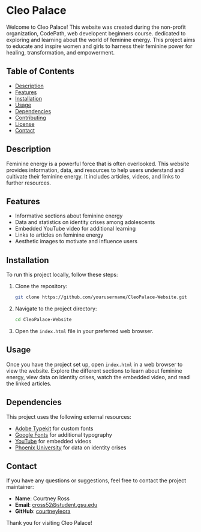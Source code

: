 # Cleo Palace

Welcome to Cleo Palace! This website was created during the non-profit organization, CodePath, web developent beginners course. dedicated to exploring and learning about the world of feminine energy. This project aims to educate and inspire women and girls to harness their feminine power for healing, transformation, and empowerment.

## Table of Contents

- [Description](#description)
- [Features](#features)
- [Installation](#installation)
- [Usage](#usage)
- [Dependencies](#dependencies)
- [Contributing](#contributing)
- [License](#license)
- [Contact](#contact)

## Description

Feminine energy is a powerful force that is often overlooked. This website provides information, data, and resources to help users understand and cultivate their feminine energy. It includes articles, videos, and links to further resources.

## Features

- Informative sections about feminine energy
- Data and statistics on identity crises among adolescents
- Embedded YouTube video for additional learning
- Links to articles on feminine energy
- Aesthetic images to motivate and influence users

## Installation

To run this project locally, follow these steps:

1. Clone the repository:
    ```bash
    git clone https://github.com/yourusername/CleoPalace-Website.git
    ```

2. Navigate to the project directory:
    ```bash
    cd CleoPalace-Website
    ```

3. Open the `index.html` file in your preferred web browser.

## Usage

Once you have the project set up, open `index.html` in a web browser to view the website. Explore the different sections to learn about feminine energy, view data on identity crises, watch the embedded video, and read the linked articles.

## Dependencies

This project uses the following external resources:

- [Adobe Typekit](https://use.typekit.net/rre7kys.css) for custom fonts
- [Google Fonts](https://fonts.googleapis.com/css2?family=Cookie&display=swap) for additional typography
- [YouTube](https://www.youtube.com) for embedded videos
- [Phoenix University](https://www.phoenix.edu/professional-development/blog/what-is-identity-crisis/) for data on identity crises


## Contact

If you have any questions or suggestions, feel free to contact the project maintainer:

- **Name**: Courtney Ross
- **Email**: cross52@student.gsu.edu
- **GitHub**: [courtneyleora](https://github.com/courtneyleora)

Thank you for visiting Cleo Palace!
